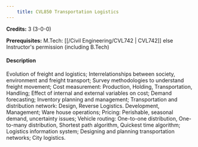 ```yaml
---
    title: CVL850 Transportation Logistics
---
```

**Credits:** 3 (3-0-0)



**Prerequisites:** M.Tech: [[/Civil Engineering/CVL742 | CVL742]] else Instructor's permission (including B.Tech)

#### Description 
Evolution of freight and logistics; Interrelationships between society, environment and freight transport; Survey methodologies to understand freight movement; Cost measurement: Production, Holding, Transportation, Handling; Effect of internal and external variables on cost; Demand forecasting; Inventory planning and management; Transportation and distribution network: Design, Reverse Logistics. Development, Management; Ware house operations; Pricing: Perishable, seasonal demand, uncertainty issues; Vehicle routing: One-to-one distribution, One-to-many distribution, Shortest path algorithm, Quickest time algorithm; Logistics information system; Designing and planning transportation networks; City logistics.